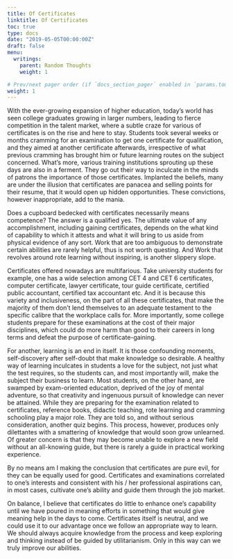 ```yaml
---
title: Of Certificates
linktitle: Of Certificates   
toc: true
type: docs
date: "2019-05-05T00:00:00Z"
draft: false
menu:
  writings:
    parent: Random Thoughts
    weight: 1

# Prev/next pager order (if `docs_section_pager` enabled in `params.toml`)
weight: 1
---
```


With the ever-growing expansion of higher education, today’s world has seen college graduates growing in larger numbers, leading to fierce competition in the talent market, where a subtle craze for various of certificates is on the rise and here to stay. Students took several weeks or months cramming for an examination to get one certificate for qualification, and they aimed at another certificate afterwards, irrespective of what previous cramming has brought him or future learning routes on the subject concerned. What’s more, various training institutions sprouting up these days are also in a ferment. They go out their way to inculcate in the minds of patrons the importance of those certificates. Implanted the beliefs, many are under the illusion that certificates are panacea and selling points for their resume, that it would open up hidden opportunities. These convictions, however inappropriate, add to the mania.

Does a cupboard bedecked with certificates necessarily means competence? The answer is a qualified yes. The ultimate value of any accomplishment, including gaining certificates, depends on the what kind of capability to which it attests and what it will bring to us aside from physical evidence of any sort. Work that are too ambiguous to demonstrate certain abilities are rarely helpful, thus is not worth questing. And Work that revolves around rote learning without inspiring, is another slippery slope. 

Certificates offered nowadays are multifarious. Take university students for example, one has a wide selection among CET 4 and CET 6 certificates, computer certificate, lawyer certificate, tour guide certificate, certified public accountant, certified tax accountant etc. And it is because this variety and inclusiveness, on the part of all these certificates, that make the majority of them don’t lend themselves to an adequate testament to the specific calibre that the workplace calls for. More importantly, some college students prepare for these examinations at the cost of their major disciplines, which could do more harm than good to their careers in long terms and defeat the purpose of certificate-gaining. 

For another, learning is an end in itself. It is those confounding moments, self-discovery after self-doubt that make knowledge so desirable. A healthy way of learning inculcates in students a love for the subject, not just what the test requires, so the students can, and most importantly will, make the subject their business to learn. Most students, on the other hand, are swamped by exam-oriented education, deprived of the joy of mental adventure, so that creativity and ingenuous pursuit of knowledge can never be attained. While they are preparing for the examination related to certificates, reference books, didactic teaching, rote learning and cramming schooling play a major role. They are told so, and without serious consideration, another quiz begins. This process, however, produces only dilettantes with a smattering of knowledge that would soon grow unlearned. Of greater concern is that they may become unable to explore a new field without an all-knowing guide, but there is rarely a guide in practical working experience. 

By no means am I making the conclusion that certificates are pure evil, for they can be equally used for good. Certificates and examinations correlated to one’s interests and consistent with his / her professional aspirations can, in most cases, cultivate one’s ability and guide them through the job market. 

On balance, I believe that certificates do little to enhance one’s capability until we have poured in meaning efforts in something that would give meaning help in the days to come. Certificates itself is neutral, and we could use it to our advantage once we follow an appropriate way to learn. We should always acquire knowledge from the process and keep exploring and thinking instead of be guided by utilitarianism. Only in this way can we truly improve our abilities.

